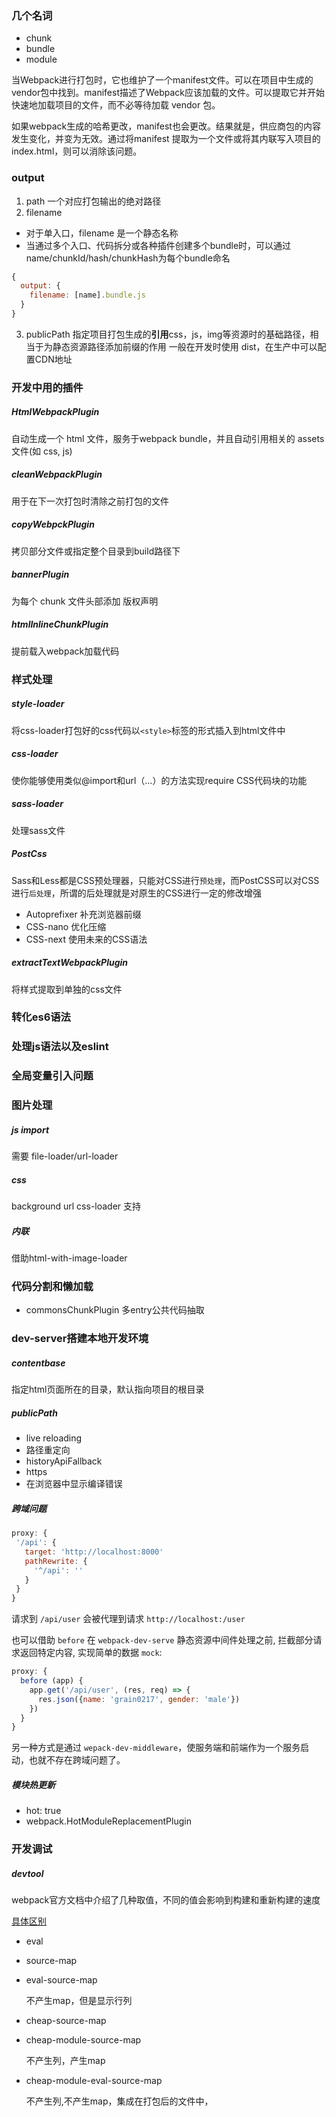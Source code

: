 ### 几个名词
- chunk
- bundle
- module

当Webpack进行打包时，它也维护了一个manifest文件。可以在项目中生成的vendor包中找到。manifest描述了Webpack应该加载的文件。可以提取它并开始快速地加载项目的文件，而不必等待加载 vendor 包。

如果webpack生成的哈希更改，manifest也会更改。结果就是，供应商包的内容发生变化，并变为无效。通过将manifest 提取为一个文件或将其内联写入项目的index.html，则可以消除该问题。

### output

1. path
一个对应打包输出的绝对路径
2. filename
- 对于单入口，filename 是一个静态名称
- 当通过多个入口、代码拆分或各种插件创建多个bundle时，可以通过name/chunkId/hash/chunkHash为每个bundle命名
```javascript
{
  output: {
    filename: [name].bundle.js
  }
}
```
3. publicPath
指定项目打包生成的**引用**css，js，img等资源时的基础路径，相当于为静态资源路径添加前缀的作用
一般在开发时使用 dist，在生产中可以配置CDN地址

### 开发中用的插件
##### HtmlWebpackPlugin
自动生成一个 html 文件，服务于webpack bundle，并且自动引用相关的 assets 文件(如 css, js)
##### cleanWebpackPlugin
用于在下一次打包时清除之前打包的文件
##### copyWebpckPlugin
拷贝部分文件或指定整个目录到build路径下
##### bannerPlugin
为每个 chunk 文件头部添加 版权声明
##### htmlInlineChunkPlugin
提前载入webpack加载代码

### 样式处理
##### style-loader
将css-loader打包好的css代码以`<style>`标签的形式插入到html文件中
##### css-loader
使你能够使用类似@import和url（…）的方法实现require CSS代码块的功能
##### sass-loader
处理sass文件
##### PostCss
Sass和Less都是CSS预处理器，只能对CSS进行`预处理`，而PostCSS可以对CSS进行`后处理`，所谓的后处理就是对原生的CSS进行一定的修改增强
- Autoprefixer 补充浏览器前缀
- CSS-nano 优化压缩
- CSS-next 使用未来的CSS语法
##### extractTextWebpackPlugin
将样式提取到单独的css文件
### 转化es6语法

### 处理js语法以及eslint

### 全局变量引入问题

### 图片处理
##### js import
需要 file-loader/url-loader
##### css
background url css-loader 支持 
##### 内联
借助html-with-image-loader
 
### 代码分割和懒加载
  - commonsChunkPlugin 多entry公共代码抽取

### dev-server搭建本地开发环境
##### contentbase
指定html页面所在的目录，默认指向项目的根目录
##### publicPath

- live reloading
- 路径重定向
- historyApiFallback
- https
- 在浏览器中显示编译错误

##### 跨域问题
 ```javascript
proxy: {
  '/api': {
    target: 'http://localhost:8000'
    pathRewrite: {
      '^/api': ''
    }
  }      
}
 ```
请求到 `/api/user` 会被代理到请求 `http://localhost:/user`

也可以借助 `before` 在 `webpack-dev-serve` 静态资源中间件处理之前, 拦截部分请求返回特定内容, 实现简单的数据 `mock`:
```javascript
proxy: {
  before (app) {
    app.get('/api/user', (res, req) => {
      res.json({name: 'grain0217', gender: 'male'})
    })
  }
}
```
另一种方式是通过 `wepack-dev-middleware`，使服务端和前端作为一个服务启动，也就不存在跨域问题了。

##### 模块热更新
  - hot: true
  - webpack.HotModuleReplacementPlugin

### 开发调试
##### devtool
webpack官方文档中介绍了几种取值，不同的值会影响到构建和重新构建的速度

[具体区别](https://segmentfault.com/a/1190000008315937)
- eval
- source-map
- eval-source-map

  不产生map，但是显示行列
- cheap-source-map

- cheap-module-source-map

  不产生列，产生map
- cheap-module-eval-source-map

  不产生列,不产生map，集成在打包后的文件中，